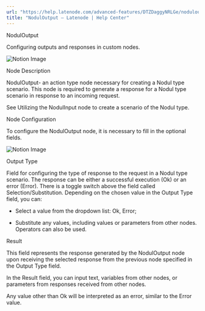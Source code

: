 ```yaml
---
url: "https://help.latenode.com/advanced-features/DTZDaggyNRLGe/noduloutput/DTZDaghdrRZDzkEUYgL"
title: "NodulOutput – Latenode | Help Center"
---
```


 NodulOutput

Configuring outputs and responses in custom nodes.


![Notion Image](https://www.notion.so/image/https%A%F%Fprod-files-secure.s.us-west-.amazonaws.com%Fccfdb-c-b-b-fdeccfd%Fcddea-a-cf-d-aada%FUntitled.png?table=block&id=d-a-c-a-dafbbcaf&cache=v)

 Node Description

NodulOutput\- an action type node necessary for creating a Nodul type scenario. This node is required to generate a response for a Nodul type scenario in response to an incoming request.



See Utilizing the NodulInput node to create a scenario of the Nodul type.

 Node Configuration

To configure the NodulOutput node, it is necessary to fill in the optional fields.

![Notion Image](https://www.notion.so/image/https%A%F%Fprod-files-secure.s.us-west-.amazonaws.com%Ffbefde--fff--dca%Fdcccfd-fe--ad-c%FUntitled.png?table=block&id=d-a--aca-daffbbf&cache=v)

 Output Type

Field for configuring the type of response to the request in a Nodul type scenario. The response can be either a successful execution (Ok) or an error (Error). There is a toggle switch above the field called Selection/Substitution. Depending on the chosen value in the Output Type field, you can:

- Select a value from the dropdown list: Ok, Error;



- Substitute any values, including values or parameters from other nodes. Operators can also be used.

 Result

This field represents the response generated by the NodulOutput node upon receiving the selected response from the previous node specified in the Output Type field.



In the Result field, you can input text, variables from other nodes, or parameters from responses received from other nodes.



Any value other than Ok will be interpreted as an error, similar to the Error value.